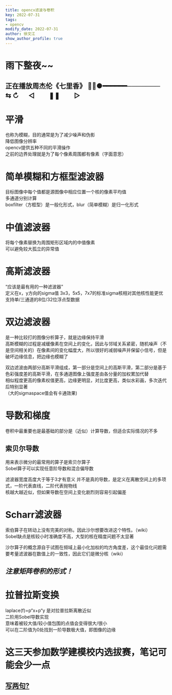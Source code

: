 ```yaml
---
title: opencv滤波与卷积   
key: 2022-07-31
tags: 
- opencv
modify_date: 2022-07-31
author: 徐文江
show_author_profile: true
---
```


# 雨下整夜~~    
## 正在播放周杰伦《七里香》 💓💗●━━━━━━─────── ⇆ ↻ ㅤ ◁ ㅤㅤ❚❚ ㅤㅤ▷ 
<!--more-->     

# 平滑     
也称为模糊，目的通常是为了减少噪声和伪影           
降低图像分辨率           
opencv提供五种不同的平滑操作          
之前的边界处理就是为了每个像素周围都有像素（字面意思）

# 简单模糊和方框型滤波器      
目标图像中每个值都是源图像中相应位置一个核的像素平均值     
多通道分别计算         
boxfilter（方框型）是一般化形式，blur（简单模糊）是归一化形式           


# 中值滤波器          
将每个像素替换为周围矩形区域内的中值像素       
可以避免较大孤立的异常值         

# 高斯滤波器        
“应该是最有用的一种滤波器”          
定义在x，y方向的sigma值
3x3，5x5，7x7的标准sigma核相对其他核性能更优       
支持单/三通道的8位/32位浮点型数据           


# 双边滤波器         
是一种比较打的图像分析算子，就是边缘保持平滑         
高斯模糊的过程是减缓像素在空间上的变化，因此与邻域关系紧密，随机噪声（不是空间相关的）在像素间的变化幅度大，所以很好的减弱噪声并保留小信号，但是破坏边缘信息，把边缘也模糊了      

双边滤波由两部分高斯平滑组成，第一部分是空间上的高斯平滑，第二部分是基于色彩强度差的高斯平滑，在多通道图像上强度差由各分量的加权累加代替            
相似程度更高的像素权值更高，边缘更明显，对比度更高，类似水彩画，多次迭代后特别显著            
（大的sigmaspace值会有卡通效果)        


# 导数和梯度    
卷积中最重要也是最基础的部分是（近似）计算导数，但适合实际情况的不多       

## 索贝尔导数   
用来表示微分的最常用的算子是索贝尔算子        
Sobel算子可以实现任意阶导数和混合偏导数    

滤波器宽度高度大于等于3才有意义
并不是真的导数，是定义在离散空间上的多项式，一阶代表直线，二阶代表抛物线       
核越大越近似，但如果导数在空间上变化剧烈则容易引起偏差          


# Scharr滤波器    
索伯算子在转动上没有完美的对称。因此沙尔想要改进这个特性。（wiki）         
Sobel缺点是核较小时准确度不高，大型的核在精度问题不太显著           
        

沙尔算子的概念源自于试图在频域上最小化加权的均方角度差，这个最佳化问题需要考量滤波器在数值上的一致性，因此它们是微分核（wiki）           

## *注意矩阵卷积的形式！*          

# 拉普拉斯变换  
laplace(f)=p“x+p“y 是对拉普拉斯离散近似         
二阶用Sobel导数实现      
意味着被较大值/较小值包围的点值会变得很大/很小     
可以在二阶值为0处找到一阶导数极大值，即图像的边缘           

















# 这三天参加数学建模校内选拔赛，笔记可能会少一点         


## [写两句?](https://github.com/HEA1OR/HEA1OR.github.io/tree/master/_posts)


